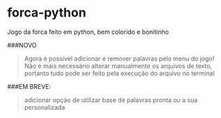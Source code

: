 # forca-python
Jogo da forca feito em python, bem colorido e bonitinho

###NOVO
>Agora é possível adicionar e remover palavras pelo menu do jogo! Não é mais necessário alterar manualmente os arquivos de texto, portanto tudo pode ser feito pela execução do arquivo no terminal

###EM BREVE:
>adicionar opção de utilizar base de palavras pronta ou a sua personalizada
